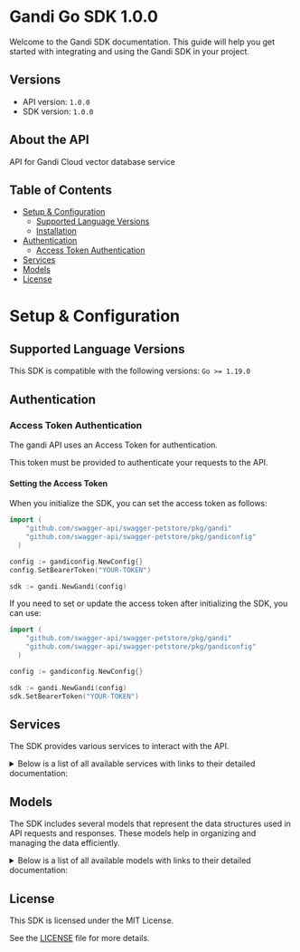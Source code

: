 # Gandi Go SDK 1.0.0

Welcome to the Gandi SDK documentation. This guide will help you get started with integrating and using the Gandi SDK in your project.

## Versions

- API version: `1.0.0`
- SDK version: `1.0.0`

## About the API

API for Gandi Cloud vector database service

## Table of Contents

- [Setup & Configuration](#setup--configuration)
  - [Supported Language Versions](#supported-language-versions)
  - [Installation](#installation)
- [Authentication](#authentication)
  - [Access Token Authentication](#access-token-authentication)
- [Services](#services)
- [Models](#models)
- [License](#license)

# Setup & Configuration

## Supported Language Versions

This SDK is compatible with the following versions: `Go >= 1.19.0`

## Authentication

### Access Token Authentication

The gandi API uses an Access Token for authentication.

This token must be provided to authenticate your requests to the API.

#### Setting the Access Token

When you initialize the SDK, you can set the access token as follows:

```go
import (
    "github.com/swagger-api/swagger-petstore/pkg/gandi"
    "github.com/swagger-api/swagger-petstore/pkg/gandiconfig"
  )

config := gandiconfig.NewConfig{}
config.SetBearerToken("YOUR-TOKEN")

sdk := gandi.NewGandi(config)
```

If you need to set or update the access token after initializing the SDK, you can use:

```go
import (
    "github.com/swagger-api/swagger-petstore/pkg/gandi"
    "github.com/swagger-api/swagger-petstore/pkg/gandiconfig"
  )

config := gandiconfig.NewConfig{}

sdk := gandi.NewGandi(config)
sdk.SetBearerToken("YOUR-TOKEN")
```

## Services

The SDK provides various services to interact with the API.

<details> 
<summary>Below is a list of all available services with links to their detailed documentation:</summary>

| Name                                                                |
| :------------------------------------------------------------------ |
| [CollectionsService](documentation/services/collections_service.md) |
| [IndexesService](documentation/services/indexes_service.md)         |
| [VectorsService](documentation/services/vectors_service.md)         |

</details>

## Models

The SDK includes several models that represent the data structures used in API requests and responses. These models help in organizing and managing the data efficiently.

<details> 
<summary>Below is a list of all available models with links to their detailed documentation:</summary>

| Name                                                                                                      | Description |
| :-------------------------------------------------------------------------------------------------------- | :---------- |
| [Collection](documentation/models/collection.md)                                           |             |
| [CollectionDescribeRequest](documentation/models/collection_describe_request.md)           |             |
| [CollectionDropRequest](documentation/models/collections_drop_request.md)                   |             |
| [CollectionGetLoadStateRequest](documentation/models/collections_get_load_state_request.md) |             |
| [CollectionGetStatsRequest](documentation/models/collections_get_stats_request.md)          |             |
| [CollectionHasRequest](documentation/models/collections_has_request.md)                     |             |
| [CollectionListRequest](documentation/models/collections_list_request.md)                   |             |
| [CollectionLoadRequest](documentation/models/collections_load_request.md)                   |             |
| [CollectionReleaseRequest](documentation/models/collections_release_request.md)             |             |
| [CollectionRenameRequest](documentation/models/collections_rename_request.md)               |             |
| [IndexRequest](documentation/models/index_request.md)                                                     |             |
| [IndexDescribeRequest](documentation/models/indexes_describe_request.md)                   |             |
| [IndexDropRequest](documentation/models/indexes_drop_request.md)                           |             |
| [IndexListRequest](documentation/models/indexes_list_request.md)                           |             |
| [VectorsDeleteRequest](documentation/models/vectors_delete_request.md)                       |             |
| [VectorsGetRequest](documentation/models/vectors_get_request.md)                             |             |
| [VectorsInsertRequest](documentation/models/vectors_insert_request.md)                       |             |
| [VectorsQueryRequest](documentation/models/vectors_query_request.md)                         |             |
| [VectorsSearchRequest](documentation/models/vectors_search_request.md)                       |             |
| [VectorsUpsertRequest](documentation/models/vectors_upsert_request.md)                       |             |

</details>

## License

This SDK is licensed under the MIT License.

See the [LICENSE](LICENSE) file for more details.

<!-- This file was generated by liblab | https://liblab.com/ -->
